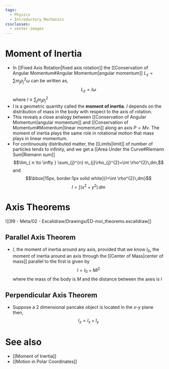```yaml
---
tags:
  - Physics
  - Introductory_Mechanics
cssclasses:
  - center-images
---
```

# Moment of Inertia
- In [[Fixed Axis Rotation|fixed axis rotation]] the [[Conservation of Angular Momentum#Angular Momentum|angular momentum]] $L_{z}=\sum m_{j}\rho^{2}_{j}\omega$ can be written as, $$L_{z}=I\omega$$where $I\equiv \sum_{j}m_{j}\rho_{j}^{2}$
- $I$ is a geometric quantity called the **moment of inertia**. $I$ depends on the distribution of mass in the body with respect to the axis of rotation.
- This reveals a close analogy between [[Conservation of Angular Momentum|angular momentum]] and [[Conservation of Momentum#Momentum|linear momentum]] along an axis $P=Mv$. The moment of inertia plays the same role in rotational motion that mass plays in linear momentum.
- For continuously distributed matter, the [[Limits|limit]] of number of particles tends to infinity, and we get a [[Area Under the Curve#Riemann Sum|Riemann sum]] $$\lim_{ n \to \infty } \sum_{j}^{n} m_{j}\rho_{j}^{2}=\int \rho^{2}\,dm,$$and $$\bbox[15px, border:1px solid white]{I=\int \rho^{2}\,dm}$$ $$I=\int (x^{2}+y^{2})\,dm$$
# Axis Theorems

![[99 - Meta/02 - Excalidraw/Drawings/ED-moi_theorems.excalidraw]]

## Parallel Axis Theorem
- $I$, the moment of inertia around any axis, provided that we know $I_{0}$, the moment of inertia around an axis through the [[Center of Mass|center of mass]] parallel to the first is given by $$I=I_{0}+Ml^{2}$$where the mass of the body is $M$ and the distance between the axes is $l$
## Perpendicular Axis Theorem 
- Suppose a 2 dimensional pancake object is located in the $x$-$y$ plane then, $$I_{z}=I_{x}+I_{y}$$
# See also
- [[Moment of Inertia]]
- [[Motion in Polar Coordinates]]